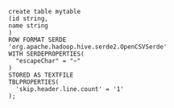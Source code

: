     create table mytable 
    (id string,
    name string
    )
    ROW FORMAT SERDE
    'org.apache.hadoop.hive.serde2.OpenCSVSerde'
    WITH SERDEPROPERTIES(
      "escapeChar" = "~"
    )
    STORED AS TEXTFILE
    TBLPROPERTIES(
      'skip.header.line.count' = '1'
    );
